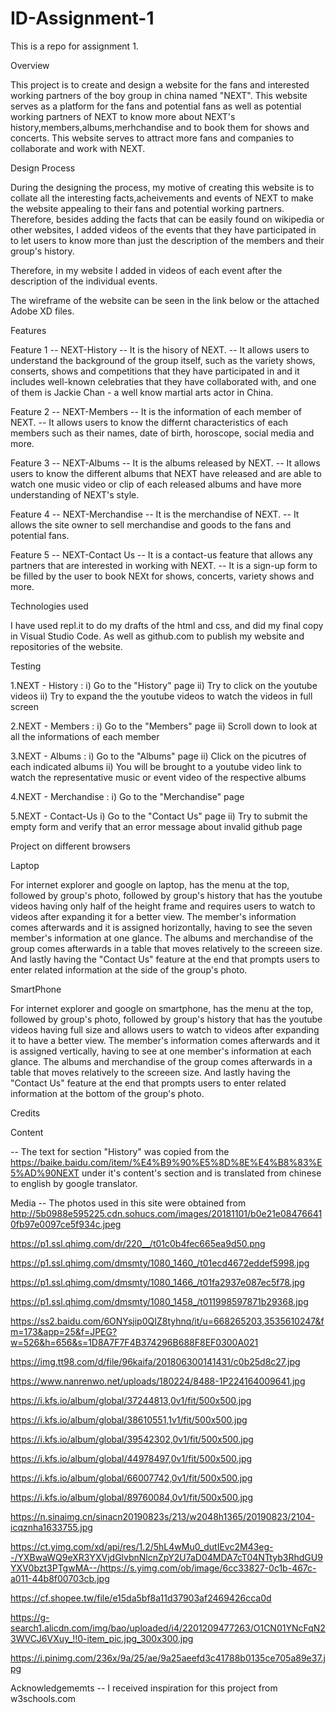 # ID-Assignment-1
This is a repo for assignment 1.

Overview

This project is to create and design a website for the fans and interested working partners of the boy group in china named "NEXT".
This website serves as a platform for the fans and potential fans as well as potential working partners of NEXT to know more about NEXT's history,members,albums,merhchandise and to book them for shows and concerts. This website serves to attract more fans and companies to collaborate and work with NEXT.

Design Process

During the designing the process, my motive of creating this website is to collate all the interesting facts,acheivements and events of NEXT to make the website appealing to their fans and potential working partners. Therefore, besides adding the facts that can be easily found on wikipedia or other websites, I added videos of the events that they have participated in to let users to know more than just the description of the members and their group's history. 

Therefore, in my website I added in videos of each event after the description of the individual events. 

The wireframe of the website can be seen in the link below or the attached Adobe XD files.

Features

Feature 1 -- NEXT-History
-- It is the hisory of NEXT. 
-- It allows users to understand the background of the group itself, such as the variety shows, conserts, shows and competitions that they have participated in and it includes well-known celebraties that they have collaborated with, and one of them is Jackie Chan - a well know martial arts actor in China.

Feature 2 -- NEXT-Members
-- It is the information of each member of NEXT.
-- It allows users to know the differnt characteristics of each members such as their names, date of birth, horoscope, social media and more.

Feature 3 -- NEXT-Albums
-- It is the albums released by NEXT.
-- It allows users to know the different albums that NEXT have released and are able to watch one music video or clip of each released albums and have more understanding of NEXT's style.

Feature 4 -- NEXT-Merchandise
-- It is the merchandise of NEXT.
-- It allows the site owner to sell merchandise and goods to the fans and potential fans.

Feature 5 -- NEXT-Contact Us
-- It is a contact-us feature that allows any partners that are interested in working with NEXT. 
-- It is a sign-up form to be filled by the user to book NEXt for shows, concerts, variety shows and more.

Technologies used

I have used repl.it to do my drafts of the html and css, and did my final copy in Visual Studio Code. As well as github.com to publish my website and repositories of the website.

Testing

1.NEXT - History :
i) Go to the "History" page 
ii) Try to click on the youtube videos
ii) Try to expand the the youtube videos to watch the videos in full screen

2.NEXT - Members :
i) Go to the "Members" page
ii) Scroll down to look at all the informations of each member

3.NEXT - Albums :
i) Go to the "Albums" page
ii) Click on the picutres of each indicated albums
ii) You will be brought to a youtube video link to watch the representative music or event video of the respective albums

4.NEXT - Merchandise :
i) Go to the "Merchandise" page

5.NEXT - Contact-Us
i) Go to the "Contact Us" page
ii) Try to submit the empty form and verify that an error message about invalid github page


Project on different browsers

Laptop

For internet explorer and google on laptop, has the menu at the top, followed by group's photo, followed by group's history that has the youtube videos having only half of the height frame and requires users to watch to videos after expanding it for a better view. The member's information comes afterwards and it is assigned horizontally, having to see the seven member's information at one glance.
The albums and merchandise of the group comes afterwards in a table that moves relatively to the screeen size. And lastly having the "Contact Us" feature at the end that prompts users to enter related information at the side of the group's photo.

SmartPhone

For internet explorer and google on smartphone, has the menu at the top, followed by group's photo, followed by group's history that has the youtube videos having full size and allows users to watch to videos after expanding it to have a better view. The member's information comes afterwards and it is assigned vertically, having to see at one member's information at each glance.
The albums and merchandise of the group comes afterwards in a table that moves relatively to the screeen size. And lastly having the "Contact Us" feature at the end that prompts users to enter related information at the bottom of the group's photo.

Credits

Content 

-- The text for section "History" was copied from the https://baike.baidu.com/item/%E4%B9%90%E5%8D%8E%E4%B8%83%E5%AD%90NEXT under it's content's section and is translated from chinese to english by google translator.

Media
-- The photos used in this site were obtained from
http://5b0988e595225.cdn.sohucs.com/images/20181101/b0e21e084766410fb97e0097ce5f934c.jpeg

https://p1.ssl.qhimg.com/dr/220__/t01c0b4fec665ea9d50.png

https://p1.ssl.qhimg.com/dmsmty/1080_1460_/t01ecd4672eddef5998.jpg

https://p1.ssl.qhimg.com/dmsmty/1080_1466_/t01fa2937e087ec5f78.jpg

https://p1.ssl.qhimg.com/dmsmty/1080_1458_/t011998597871b29368.jpg

https://ss2.baidu.com/6ONYsjip0QIZ8tyhnq/it/u=668265203,3535610247&fm=173&app=25&f=JPEG?w=526&h=656&s=1D8A7F7F4B374296B688F8EF0300A021

https://img.tt98.com/d/file/96kaifa/201806300141431/c0b25d8c27.jpg

https://www.nanrenwo.net/uploads/180224/8488-1P224164009641.jpg

https://i.kfs.io/album/global/37244813,0v1/fit/500x500.jpg

https://i.kfs.io/album/global/38610551,1v1/fit/500x500.jpg

https://i.kfs.io/album/global/39542302,0v1/fit/500x500.jpg

https://i.kfs.io/album/global/44978497,0v1/fit/500x500.jpg

https://i.kfs.io/album/global/66007742,0v1/fit/500x500.jpg

https://i.kfs.io/album/global/89760084,0v1/fit/500x500.jpg

https://n.sinaimg.cn/sinacn20190823s/213/w2048h1365/20190823/2104-icqznha1633755.jpg

https://ct.yimg.com/xd/api/res/1.2/5hL4wMu0_dutIEvc2M43eg--/YXBwaWQ9eXR3YXVjdGlvbnNlcnZpY2U7aD04MDA7cT04NTtyb3RhdGU9YXV0bzt3PTgwMA--/https://s.yimg.com/ob/image/6cc33827-0c1b-467c-a011-44b8f00703cb.jpg

https://cf.shopee.tw/file/e15da5bf8a11d37903af2469426cca0d

https://g-search1.alicdn.com/img/bao/uploaded/i4/2201209477263/O1CN01YNcFqN23WVCJ6VXuy_!!0-item_pic.jpg_300x300.jpg

https://i.pinimg.com/236x/9a/25/ae/9a25aeefd3c41788b0135ce705a89e37.jpg


Acknowledgememts 
-- I received inspiration for this project from w3schools.com



